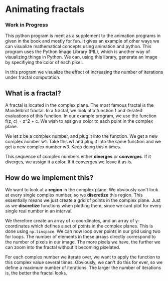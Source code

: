 # Animating fractals
### Work in Progress

This python program is ment as a supplement to the animation programs in given
in the book and mostly for fun. It gives an example of other ways we can
visualize mathematical concepts using animation and python.
This program uses the Python Image Library (PIL), which is another way of visualizing
things in Python. We can, using this library, generate an image by specifiying the color
of each pixel.

In this program we visualize the effect of increasing the number of iterations
under fractal computation.

## What is a fractal?

A fractal is located in the complex plane. The most famous fractal is the
Mandelbrot fractal. In a fractal, we look at a function f and iterated evaluations
of this function. In our example program, we use the function f(z, c) = z^2 +
c. We wish to assign a color to each point in the complex plane.

We let z be a complex number, and plug it into the function.  We get a new complex
number w1. Take this w1 and plug it into the same function and we get a new complex
number w3. Keep doing this n times.

This sequence of complex numbers either **diverges** or **converges**. If it
diverges, we assign it a color. If it converges we leave it as is.

## How do we implement this?

We want to look at a **region** in the complex plane. We obviously can't look
at every single complex number, so we **discretize** this region. This
essentially means we just create a grid of points in the complex plane.  Just
as we **discretize** functions when plotting them, since we cant plot for every
single real number in an interval. 

We therefore create an array of x-coordinates, and an array of y-coordinates
which defines a set of points in the complex planes. This is done using
`np.linspace`. We can now loop over points in our grid using two for loops.
The number of elements in these arrays directly correspond to the number of
pixels in our image. The more pixels we have, the further we can zoom into the
fractal without it becoming pixelated.

For each complex number we iterate over, we want to apply the function to this
complex value several times. Obviously, we can't do this for ever, so we define
a maximum number of iterations. The larger the number of iterations is, the
better the fractal looks.
